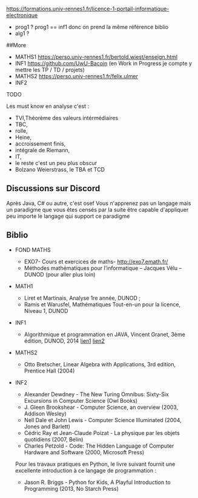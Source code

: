 https://formations.univ-rennes1.fr/licence-1-portail-informatique-electronique

* prog1 ? prog1 == inf1 donc on prend la même référence biblio
* alg1 ?

##More

- MATHS1 https://perso.univ-rennes1.fr/bertold.wiest/enseign.html
- INF1 https://github.com/UwU-Bacoin (en Work in Progress je compte y mettre les TP / TD / projets)
- MATHS2 https://perso.univ-rennes1.fr/felix.ulmer
- INF2

TODO

Les must know en analyse c'est :

- TVI,Théorème des valeurs intérmédiaires
- TBC, 
- rolle, 
- Heine, 
- accroissement finis, 
- intégrale de Riemann, 
- IT, 
- le reste c'est un peu plus obscur
- Bolzano Weierstrass, le TBA et TCD

## Discussions sur Discord

Après Java, C# ou autre, c'est osef
Vous n'apprenez pas un langage mais un paradigme que vous êtes censés par la suite être capable d'appliquer peu importe le langage qui support ce paradigme

## Biblio

- FOND MATHS
  - EXO7- Cours et exercices de maths- http://exo7.emath.fr/
  - Méthodes mathématiques pour l’informatique – Jacques Vélu – DUNOD (pour aller plus loin)

- MATH1
  - Liret et Martinais, Analyse 1re année, DUNOD ;
  - Ramis et Warusfel, Mathématiques Tout-en-un pour la licence, Niveau 1, DUNOD

- INF1
  - Algorithmique et programmation en JAVA, Vincent Granet, 3ème édition, DUNOD, 2014 [lien1](http://users.polytech.unice.fr/~vg/) [lien2](https://docplayer.fr/13058197-Algorithmique-et-programmation-en-java.html)

- MATHS2
  - Otto Bretscher, Linear Algebra with Applications, 3rd edition, Prentice Hall (2004)

- INF2

  - Alexander Dewdney - The New Turing Omnibus: Sixty-Six Excursions in Computer Science (Owl Books)
  - J. Gleen Brookshear - Computer Science, an overview (2003, Addison Wesley)
  - Nell Dale et John Lewis - Computer Science Illuminated (2004, Jones and Barlett)
  - Cédric Ray et Jean-Claude Poizat - La physique par les objets quotidiens (2007, Belin)
  - Charles Petzold - Code: The Hidden Language of Computer Hardware and Software (2000, Microsoft Press)

  Pour les travaux pratiques en Python, le livre suivant fournit une excellente introduction à ce langage de programmation :

  - Jason R. Briggs - Python for Kids, A Playful Introduction to Programming (2013, No Starch Press)
